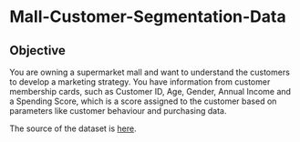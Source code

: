 # Mall-Customer-Segmentation-Data

## Objective
You are owning a supermarket mall and want to understand the customers to develop a marketing strategy.
You have information from customer membership cards, such as Customer ID, Age, Gender, Annual Income and a Spending Score, which is a score assigned to the customer based on parameters like customer behaviour and purchasing data. 


The source of the dataset is [here](https://www.kaggle.com/vjchoudhary7/customer-segmentation-tutorial-in-python).
